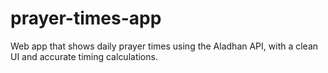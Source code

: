 # prayer-times-app
Web app that shows daily prayer times using the Aladhan API, with a clean UI and accurate timing calculations.
